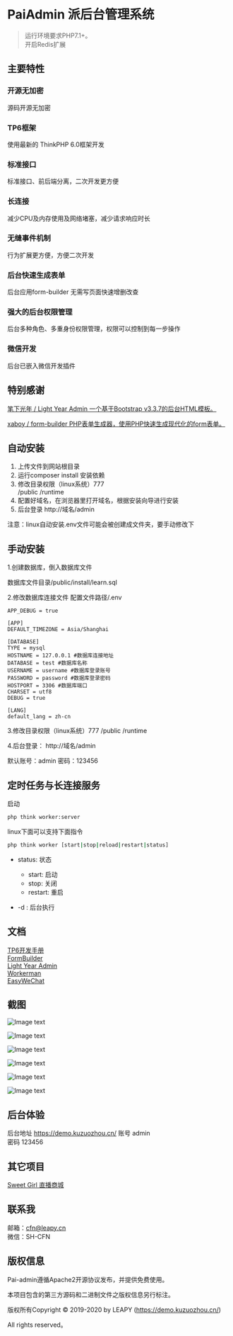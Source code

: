 PaiAdmin 派后台管理系统
===============

> 运行环境要求PHP7.1+。  
> 开启Redis扩展

## 主要特性

### 开源无加密
源码开源无加密
### TP6框架
使用最新的 ThinkPHP 6.0框架开发
### 标准接口
标准接口、前后端分离，二次开发更方便
### 长连接
减少CPU及内存使用及网络堵塞，减少请求响应时长
### 无缝事件机制
行为扩展更方便，方便二次开发
### 后台快速生成表单
后台应用form-builder 无需写页面快速增删改查
### 强大的后台权限管理
后台多种角色、多重身份权限管理，权限可以控制到每一步操作
### 微信开发
后台已嵌入微信开发插件

## 特别感谢

[笔下光年 / Light Year Admin   一个基于Bootstrap v3.3.7的后台HTML模板。](https://gitee.com/yinqi/Light-Year-Admin-Template) 

[xaboy / form-builder PHP表单生成器，使用PHP快速生成现代化的form表单。](https://gitee.com/xaboy/form-builder) 

## 自动安装
1. 上传文件到网站根目录
2. 运行composer install 安装依赖
3. 修改目录权限（linux系统）777  
   /public
   /runtime
4. 配置好域名，在浏览器里打开域名，根据安装向导进行安装
5. 后台登录 http://域名/admin

注意：linux自动安装.env文件可能会被创建成文件夹，要手动修改下

## 手动安装

1.创建数据库，倒入数据库文件

数据库文件目录/public/install/learn.sql

2.修改数据库连接文件
配置文件路径/.env

~~~
APP_DEBUG = true

[APP]
DEFAULT_TIMEZONE = Asia/Shanghai

[DATABASE]
TYPE = mysql
HOSTNAME = 127.0.0.1 #数据库连接地址
DATABASE = test #数据库名称
USERNAME = username #数据库登录账号
PASSWORD = password #数据库登录密码
HOSTPORT = 3306 #数据库端口
CHARSET = utf8
DEBUG = true

[LANG]
default_lang = zh-cn
~~~
3.修改目录权限（linux系统）777
/public
/runtime

4.后台登录：
http://域名/admin

默认账号：admin 密码：123456

## 定时任务与长连接服务
启动
```sh
php think worker:server
```
linux下面可以支持下面指令

```sh
php think worker [start|stop|reload|restart|status]
```

- status: 状态
    - start: 启动
    - stop: 关闭
    - restart: 重启

- -d : 后台执行

## 文档

[TP6开发手册](https://www.kancloud.cn/manual/thinkphp6_0/content)  
[FormBuilder](http://php.form-create.com/)  
[Light Year Admin](http://www.itshubao.com/doc-lyear/lyear.html)  
[Workerman](http://doc.workerman.net/)  
[EasyWeChat](https://www.easywechat.com/docs)  

## 截图
![Image text](https://asset.leapy.cn/upload/image/20201219/1929fe8858061a55247f80d663e03866.png)

![Image text](https://asset.leapy.cn/upload/image/20201219/f07eb3ee03a10c8134e58280c6b498d7.png)

![Image text](https://asset.leapy.cn/upload/image/20201219/1eedff0f93f57eb679089207f76d8b36.png)

![Image text](https://asset.leapy.cn/upload/image/20201219/28757747c20d2d5e10899d3b509009f3.png)

![Image text](https://asset.leapy.cn/upload/image/20201219/f71acaa4cf5249bd651c78bdd22cbac9.png)

![Image text](https://asset.leapy.cn/upload/image/20201219/e38e26194d5d81a9cf5f5c465f01e979.png)

## 后台体验
后台地址 https://demo.kuzuozhou.cn/
账号 admin  
密码 123456  

## 其它项目
[Sweet Girl 直播商城](https://gitee.com/leapy/sweet-girl) 

## 联系我
邮箱：cfn@leapy.cn  
微信：SH-CFN
## 版权信息

Pai-admin遵循Apache2开源协议发布，并提供免费使用。

本项目包含的第三方源码和二进制文件之版权信息另行标注。

版权所有Copyright © 2019-2020 by LEAPY (https://demo.kuzuozhou.cn/)

All rights reserved。
